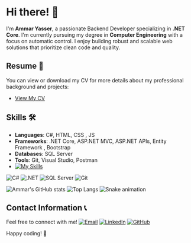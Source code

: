 # Hi there! 👋

I'm **Ammar Yasser**, a passionate Backend Developer specializing in **.NET Core**. I'm currently pursuing my degree in **Computer Engineering** with a focus on automatic control. I enjoy building robust and scalable web solutions that prioritize clean code and quality.
## Resume 📄
You can view or download my CV for more details about my professional background and projects:
- [View My CV](https://drive.google.com/file/d/1uVAgCw2nMh-VZoHE1nHgVW2ZDvATg9mD/view?usp=sharing)
## Skills 🛠️
- **Languages**: C#, HTML, CSS , JS
- **Frameworks**: .NET Core, ASP.NET MVC, ASP.NET APIs, Entity Framework , Bootstrap 
- **Databases**: SQL Server 
- **Tools**: Git, Visual Studio, Postman
- [![My Skills](https://skillicons.dev/icons?i=cs,dotnet,js,html,css,git,github,postman,bootstrap,visualstudio,sqlserver)](https://skillicons.dev)


![C#](https://img.shields.io/badge/C%23-239120?style=for-the-badge&logo=c-sharp&logoColor=white)
![.NET](https://img.shields.io/badge/.NET-512BD4?style=for-the-badge&logo=dotnet&logoColor=white)
![SQL Server](https://img.shields.io/badge/SQL%20Server-CC2927?style=for-the-badge&logo=microsoftsqlserver&logoColor=white)
![Git](https://img.shields.io/badge/Git-F05032?style=for-the-badge&logo=git&logoColor=white)


![Ammar's GitHub stats](https://github-readme-stats.vercel.app/api?username=Ammar-Yasser8&show_icons=true&theme=radical)
![Top Langs](https://github-readme-stats.vercel.app/api/top-langs/?username=Ammar-Yasser8&layout=compact&theme=radical)
![Snake animation](https://github.com/Ammar-Yasser8/Ammar-Yasser8/blob/output/github-contribution-grid-snake.svg)

## Contact Information 📞
Feel free to connect with me!
[![Email](https://img.shields.io/badge/Email-D14836?style=flat-square&logo=gmail&logoColor=white)](mailto:ammar.yasser8920@gmail.com)
[![LinkedIn](https://img.shields.io/badge/LinkedIn-0077B5?style=flat-square&logo=linkedin&logoColor=white)](https://www.linkedin.com/in/yourprofile)
[![GitHub](https://img.shields.io/badge/GitHub-100000?style=flat-square&logo=github&logoColor=white)](https://github.com/Ammar-Yasser8)



Happy coding! 🚀
